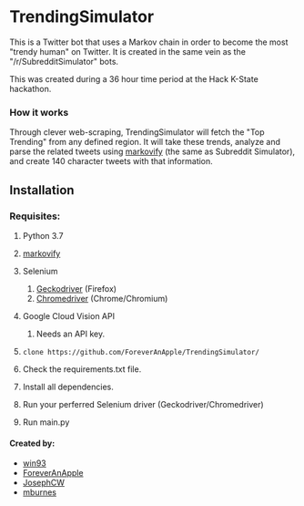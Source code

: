 # TrendingSimulator
This is a Twitter bot that uses a Markov chain in order to become the most "trendy human" on Twitter.
It is created in the same vein as the "/r/SubredditSimulator" bots. 

This was created during a 36 hour time period at the Hack K-State hackathon.  

### How it works

Through clever web-scraping, TrendingSimulator will fetch the "Top Trending" from any 
defined region. It will take these trends, analyze and parse the related tweets using [markovify](https://github.com/jsvine/markovify)
(the same as Subreddit Simulator), and create 140 character tweets with that information. 

## Installation

### Requisites:
1. Python 3.7
1. [markovify](https://github.com/jsvine/markovify)
1. Selenium
   1. [Geckodriver](https://github.com/mozilla/geckodriver/) (Firefox)
   1. [Chromedriver](http://chromedriver.chromium.org/downloads) (Chrome/Chromium)
1. Google Cloud Vision API
   1. Needs an API key.


1. ```clone https://github.com/ForeverAnApple/TrendingSimulator/```
2. Check the requirements.txt file.
3. Install all dependencies. 
4. Run your perferred Selenium driver (Geckodriver/Chromedriver)
5. Run main.py


#### Created by:
* [win93](https://github.com/win93)
* [ForeverAnApple](https://github.com/ForeverAnApple)
* [JosephCW](https://github.com/JosephCW)
* [mburnes](https://github.com/mburnes)
